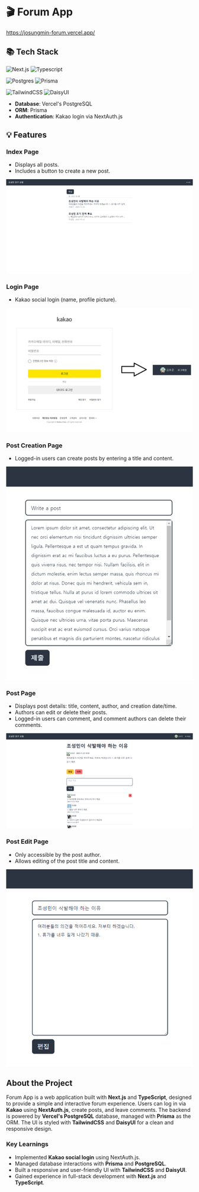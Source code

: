 # 🎬 Forum App

https://josungmin-forum.vercel.app/

## 📚 Tech Stack

![Next.js](https://img.shields.io/badge/Next.js-000000?style=for-the-badge&logo=next.js&logoColor=white) ![Typescript](https://img.shields.io/badge/Typescript-3178C6?style=for-the-badge&logo=typescript&logoColor=white)

![Postgres](https://img.shields.io/badge/postgres-%23316192.svg?style=for-the-badge&logo=postgresql&logoColor=white) ![Prisma](https://img.shields.io/badge/Prisma-3982CE?style=for-the-badge&logo=Prisma&logoColor=white)

![TailwindCSS](https://img.shields.io/badge/TailwindCSS-06B6D4?style=for-the-badge&logo=tailwindcss&logoColor=white) ![DaisyUI](https://img.shields.io/badge/daisyui-5A0EF8?style=for-the-badge&logo=daisyui&logoColor=white)

- **Database**: Vercel's PostgreSQL
- **ORM**: Prisma
- **Authentication**: Kakao login via NextAuth.js

## 💡 Features

### **Index Page**

- Displays all posts.
- Includes a button to create a new post.

![index](./readmeImg/index.png)

### **Login Page**

- Kakao social login (name, profile picture).

![index](./readmeImg/login.png)

### **Post Creation Page**

- Logged-in users can create posts by entering a title and content.

![index](./readmeImg/write.png)

### **Post Page**

- Displays post details: title, content, author, and creation date/time.
- Authors can edit or delete their posts.
- Logged-in users can comment, and comment authors can delete their comments.

![index](./readmeImg/post.png)

### **Post Edit Page**

- Only accessible by the post author.
- Allows editing of the post title and content.

![index](./readmeImg/update.png)

## About the Project

Forum App is a web application built with **Next.js** and **TypeScript**, designed to provide a simple and interactive forum experience. Users can log in via **Kakao** using **NextAuth.js**, create posts, and leave comments. The backend is powered by **Vercel's PostgreSQL** database, managed with **Prisma** as the ORM. The UI is styled with **TailwindCSS** and **DaisyUI** for a clean and responsive design.

### Key Learnings

- Implemented **Kakao social login** using NextAuth.js.
- Managed database interactions with **Prisma** and **PostgreSQL**.
- Built a responsive and user-friendly UI with **TailwindCSS** and **DaisyUI**.
- Gained experience in full-stack development with **Next.js** and **TypeScript**.

